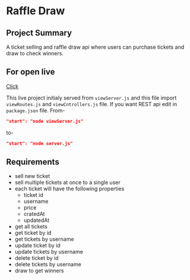 # Raffle Draw

## Project Summary

A ticket selling and raffle draw api where users can purchase tickets and draw to check winners.

## For open live

[Click](https://raffle-draw-5j94.onrender.com)

This live project initialy served from `viewServer.js` and this file import `viewRoutes.js` and `viewCntrollers.js` file. If you want REST api edit in `package.json` file. From-

```json
"start": "node viewServer.js"
```

to-

```json
"start": "node server.js"
```

## Requirements

- sell new ticket
- sell multiple tickets at once to a single user
- each ticket will have the following properties
  - ticket id
  - username
  - price
  - cratedAt
  - updatedAt
- get all tickets
- get ticket by id
- get tickets by username
- update ticket by id
- update tickets by username
- delete ticket by id
- delete tickets by username
- draw to get winners
